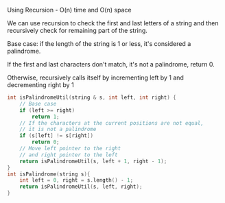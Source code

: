 <p>Using Recursion - O(n) time and O(n) space

We can use recursion to check the first and last letters of a string and then recursively check for remaining part of the string.

Base case: if the length of the string is 1 or less, it's considered a palindrome.

If the first and last characters don't match, it's not a palindrome, return 0.

Otherwise, recursively calls itself by incrementing left by 1 and decrementing right by 1</p>

```cpp
int isPalindromeUtil(string & s, int left, int right) {
    // Base case
    if (left >= right) 
        return 1;
    // If the characters at the current positions are not equal,
    // it is not a palindrome
    if (s[left] != s[right]) 
        return 0;
    // Move left pointer to the right
    // and right pointer to the left
    return isPalindromeUtil(s, left + 1, right - 1);
}
int isPalindrome(string s){
    int left = 0, right = s.length() - 1;
    return isPalindromeUtil(s, left, right);
}
